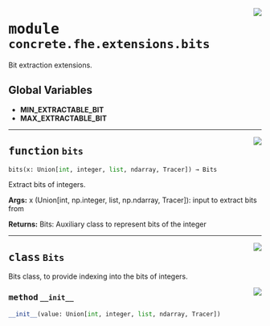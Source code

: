 <!-- markdownlint-disable -->

<a href="../../tempdirectoryforapidocs/.venvtrash/lib/python3.10/site-packages/concrete/fhe/extensions/bits.py#L0"><img align="right" style="float:right;" src="https://img.shields.io/badge/-source-cccccc?style=flat-square"></a>

# <kbd>module</kbd> `concrete.fhe.extensions.bits`
Bit extraction extensions. 

**Global Variables**
---------------
- **MIN_EXTRACTABLE_BIT**
- **MAX_EXTRACTABLE_BIT**

---

<a href="../../tempdirectoryforapidocs/.venvtrash/lib/python3.10/site-packages/concrete/fhe/extensions/bits.py#L147"><img align="right" style="float:right;" src="https://img.shields.io/badge/-source-cccccc?style=flat-square"></a>

## <kbd>function</kbd> `bits`

```python
bits(x: Union[int, integer, list, ndarray, Tracer]) → Bits
```

Extract bits of integers. 



**Args:**
  x (Union[int, np.integer, list, np.ndarray, Tracer]):  input to extract bits from 



**Returns:**
  Bits:  Auxiliary class to represent bits of the integer 


---

<a href="../../tempdirectoryforapidocs/.venvtrash/lib/python3.10/site-packages/concrete/fhe/extensions/bits.py#L19"><img align="right" style="float:right;" src="https://img.shields.io/badge/-source-cccccc?style=flat-square"></a>

## <kbd>class</kbd> `Bits`
Bits class, to provide indexing into the bits of integers. 

<a href="../../tempdirectoryforapidocs/.venvtrash/lib/python3.10/site-packages/concrete/fhe/extensions/bits.py#L26"><img align="right" style="float:right;" src="https://img.shields.io/badge/-source-cccccc?style=flat-square"></a>

### <kbd>method</kbd> `__init__`

```python
__init__(value: Union[int, integer, list, ndarray, Tracer])
```









